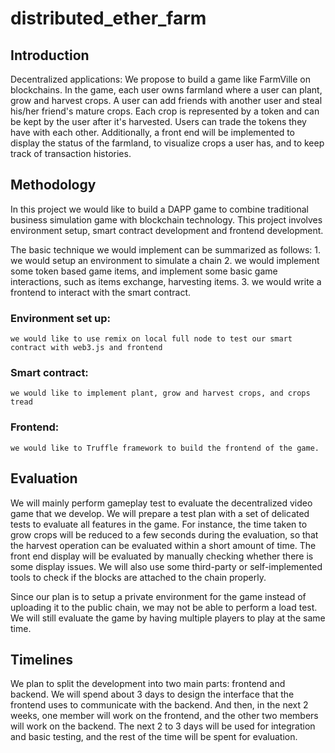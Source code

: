 # distributed_ether_farm
## Introduction
Decentralized applications: We propose to build a game like FarmVille on blockchains. In the game, each user owns farmland where a user can plant, grow and harvest crops. A user can add friends with another user and steal his/her friend's mature crops. Each crop is represented by a token and can be kept by the user after it's harvested. Users can trade the tokens they have with each other. Additionally, a front end will be implemented to display the status of the farmland, to visualize crops a user has, and to keep track of transaction histories.
## Methodology

In this project we would like to build a DAPP game to combine traditional business simulation game with blockchain technology.
This project involves environment setup, smart contract development and frontend development.

The basic technique we would implement can be summarized as follows:
    1. we would setup an environment to simulate a chain
    2. we would implement some token based game items, and implement some basic game interactions, such as items exchange, harvesting items. 
    3. we would write a frontend to interact with the smart contract.
### Environment set up:
    we would like to use remix on local full node to test our smart contract with web3.js and frontend
### Smart contract:
    we would like to implement plant, grow and harvest crops, and crops tread
### Frontend:
    we would like to Truffle framework to build the frontend of the game.

## Evaluation
We will mainly perform gameplay test to evaluate the decentralized video game that we develop. We will prepare a test plan with a set of delicated tests to evaluate all features in the game. For instance, the time taken to grow crops will be reduced to a few seconds during the evaluation, so that the harvest operation can be evaluated within a short amount of time. The front end display will be evaluated by manually checking whether there is some display issues. We will also use some third-party or self-implemented tools to check if the blocks are attached to the chain properly.

Since our plan is to setup a private environment for the game instead of uploading it to the public chain, we may not be able to perform a load test. We will still evaluate the game by having multiple players to play at the same time.
## Timelines
We plan to split the development into two main parts: frontend and backend. We will spend about 3 days to design the interface that the frontend uses to communicate with the backend. And then, in the next 2 weeks, one member will work on the frontend, and the other two members will work on the backend. The next 2 to 3 days will be used for integration and basic testing, and the rest of the time will be spent for evaluation.
